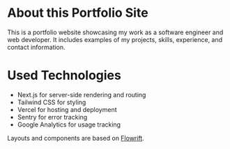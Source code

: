 # About this Portfolio Site

This is a portfolio website showcasing my work as a software engineer and web developer. It includes examples of my projects, skills, experience, and contact information.

# Used Technologies

- Next.js for server-side rendering and routing
- Tailwind CSS for styling
- Vercel for hosting and deployment
- Sentry for error tracking
- Google Analytics for usage tracking

Layouts and components are based on [Flowrift](https://flowrift.com/).
